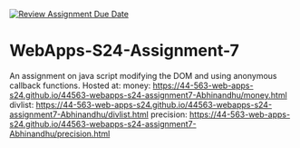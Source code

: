 [![Review Assignment Due Date](https://classroom.github.com/assets/deadline-readme-button-24ddc0f5d75046c5622901739e7c5dd533143b0c8e959d652212380cedb1ea36.svg)](https://classroom.github.com/a/cdqffI9o)
# WebApps-S24-Assignment-7
An assignment on java script modifying the DOM and using anonymous callback functions.
Hosted at:
money: https://44-563-web-apps-s24.github.io/44563-webapps-s24-assignment7-Abhinandhu/money.html
divlist: https://44-563-web-apps-s24.github.io/44563-webapps-s24-assignment7-Abhinandhu/divlist.html
precision: https://44-563-web-apps-s24.github.io/44563-webapps-s24-assignment7-Abhinandhu/precision.html
